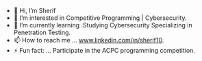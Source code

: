 - 👋 Hi, I’m Sherif
- 👀 I’m interested in Competitive Programming | Cybersecurity.
- 🌱 I’m currently learning .Studying Cybersecurity Specializing in Penetration Testing.
- 📫 How to reach me ... www.linkedin.com/in/sherif10.
- ⚡ Fun fact: ... Participate in the ACPC programming competition.

<!---
Sheriif-10/Sheriif-10 is a ✨ special ✨ repository because its `README.md` (this file) appears on your GitHub profile.
You can click the Preview link to take a look at your changes.
--->
